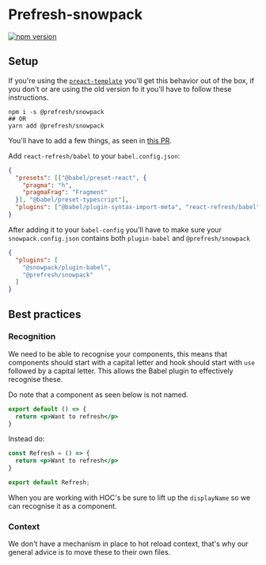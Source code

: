 # Prefresh-snowpack

[![npm version](https://badgen.net/npm/v/@prefresh/snowpack)](https://www.npmjs.com/package/@prefresh/snowpack)

## Setup

If you're using the [`preact-template`](https://github.com/pikapkg/create-snowpack-app/tree/master/packages/app-scripts-preact) you'll get this behavior
out of the box, if you don't or are using the old version fo it you'll have to follow these instructions.

```
npm i -s @prefresh/snowpack
## OR
yarn add @prefresh/snowpack
```

You'll have to add a few things, as seen in [this PR](https://github.com/pikapkg/create-snowpack-app/pull/54/files).

Add `react-refresh/babel` to your `babel.config.json`:

```json
{
  "presets": [["@babel/preset-react", {
    "pragma": "h",
    "pragmaFrag": "Fragment"
  }], "@babel/preset-typescript"],
  "plugins": ["@babel/plugin-syntax-import-meta", "react-refresh/babel"]
}
```

After adding it to your `babel-config` you'll have to make sure your `snowpack.config.json` contains both `plugin-babel` and `@prefresh/snowpack`

```json
{
  "plugins": [
    "@snowpack/plugin-babel",
    "@prefresh/snowpack"
  ]
}
```

## Best practices

### Recognition

We need to be able to recognise your components, this means that components should
start with a capital letter and hook should start with `use` followed by a capital letter.
This allows the Babel plugin to effectively recognise these.

Do note that a component as seen below is not named.

```jsx
export default () => {
  return <p>Want to refresh</p>
}
```

Instead do:

```jsx
const Refresh = () => {
  return <p>Want to refresh</p>
}

export default Refresh;
```

When you are working with HOC's be sure to lift up the `displayName` so we can
recognise it as a component.

### Context

We don't have a mechanism in place to hot reload context, that's why our general advice is to move
these to their own files.
